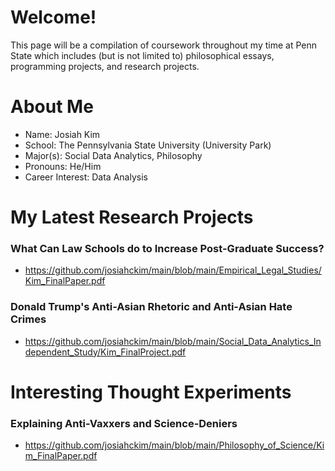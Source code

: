 # Welcome!

This page will be a compilation of coursework throughout my time at Penn State which includes (but is not limited to) philosophical essays, programming projects, and research projects.

# About Me

- Name: Josiah Kim 
- School: The Pennsylvania State University (University Park)
- Major(s): Social Data Analytics, Philosophy 
- Pronouns: He/Him
- Career Interest: Data Analysis


# My Latest Research Projects

### What Can Law Schools do to Increase Post-Graduate Success? 
- https://github.com/josiahckim/main/blob/main/Empirical_Legal_Studies/Kim_FinalPaper.pdf
### Donald Trump's Anti-Asian Rhetoric and Anti-Asian Hate Crimes
- https://github.com/josiahckim/main/blob/main/Social_Data_Analytics_Independent_Study/Kim_FinalProject.pdf

# Interesting Thought Experiments 

### Explaining Anti-Vaxxers and Science-Deniers 
- https://github.com/josiahckim/main/blob/main/Philosophy_of_Science/Kim_FinalPaper.pdf
